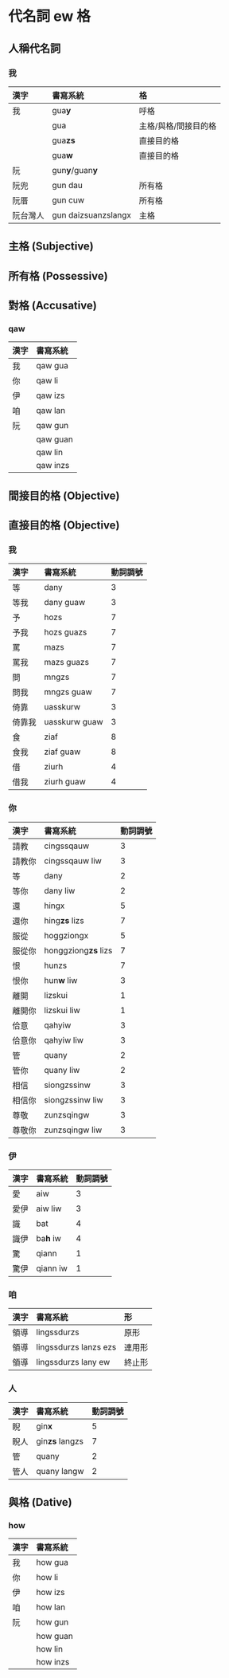 # 代名詞 ew 格

## 人稱代名詞

### 我

| 漢字 | 書寫系統 | 格 |
| :--- | :--- | :--- |
| 我 | gua**y** | 呼格 |
| | gua | 主格/與格/間接目的格 |
| | gua**zs** | 直接目的格 |
| | gua**w** | 直接目的格 |
| 阮 | gun**y**/guan**y** | |
| 阮兜 | gun dau | 所有格 |
| 阮厝 | gun cuw | 所有格 |
| 阮台灣人 | gun daizsuanzslangx | 主格 |

## 主格 (Subjective)

## 所有格 (Possessive)

## 對格 (Accusative)

### qaw

| 漢字 | 書寫系統 |
| :--- | :--- |
| 我 | qaw gua |
| 你 | qaw li |
| 伊 | qaw izs |
| 咱 | qaw lan |
| 阮 | qaw gun |
| | qaw guan |
| | qaw lin |
| | qaw inzs |

## 間接目的格 (Objective)

## 直接目的格 (Objective)

### 我

| 漢字 | 書寫系統 | 動詞調號 |
| :--- | :--- | :--- |
| 等 | dany | 3 |
| 等我 | dany guaw | 3 |
| 予 | hozs | 7 |
| 予我 | hozs guazs | 7 |
| 罵 | mazs | 7 |
| 罵我 | mazs guazs | 7 |
| 問 | mngzs | 7 |
| 問我 | mngzs guaw | 7 |
| 倚靠 | uasskurw | 3 |
| 倚靠我 | uasskurw guaw | 3 |
| 食 | ziaf | 8 |
| 食我 | ziaf guaw | 8 |
| 借 | ziurh | 4 |
| 借我 | ziurh guaw | 4 |

### 你

| 漢字 | 書寫系統 | 動詞調號 |
| :--- | :--- | :--- |
| 請教 | cingssqauw | 3 |
| 請教你 | cingssqauw liw | 3 |
| 等 | dany | 2 |
| 等你 | dany liw | 2 |
| 還 | hingx | 5 |
| 還你 | hing**zs** lizs | 7 |
| 服從 | hoggziongx | 5 |
| 服從你 | honggziong**zs** lizs | 7 |
| 恨 | hunzs | 7 |
| 恨你 | hun**w** liw | 3 |
| 離開 | lizskui | 1 |
| 離開你 | lizskui liw | 1 |
| 佮意 | qahyiw | 3 |
| 佮意你 | qahyiw liw | 3 |
| 管 | quany | 2 |
| 管你 | quany liw | 2 |
| 相信 | siongzssinw | 3 |
| 相信你 | siongzssinw liw | 3 |
| 尊敬 | zunzsqingw | 3 |
| 尊敬你 | zunzsqingw liw | 3 |

### 伊

| 漢字 | 書寫系統 | 動詞調號 |
| :--- | :--- | :--- |
| 愛 | aiw | 3 |
| 愛伊 | aiw liw | 3 |
| 識 | bat | 4 |
| 識伊 | ba**h** iw | 4 |
| 驚 | qiann | 1 |
| 驚伊 | qiann iw | 1 |

### 咱

| 漢字 | 書寫系統 | 形 |
| :--- | :--- | :--- |
| 領導 | lingssdurzs | 原形 |
| 領導 | lingssdurzs lanzs ezs | 連用形 |
| 領導 | lingssdurzs lany ew | 終止形 |

### 人

| 漢字 | 書寫系統 | 動詞調號 |
| :--- | :--- | :--- |
| 睨 | gin**x** | 5 |
| 睨人 | gin**zs** langzs | 7 |
| 管 | quany | 2 |
| 管人 | quany langw | 2 |

## 與格 (Dative)

### how

| 漢字 | 書寫系統 |
| :--- | :--- |
| 我 | how gua |
| 你 | how li |
| 伊 | how izs |
| 咱 | how lan |
| 阮 | how gun |
| | how guan |
| | how lin |
| | how inzs |
